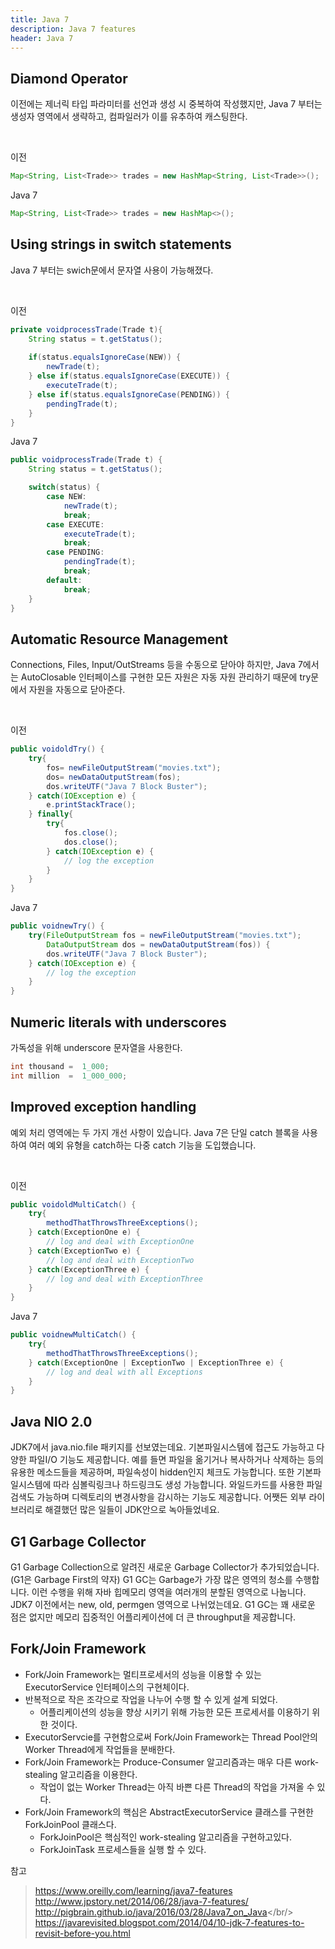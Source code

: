 ```yaml
---
title: Java 7
description: Java 7 features
header: Java 7
---
```


## Diamond Operator

이전에는 제너릭 타입 파라미터를 선언과 생성 시 중복하여 작성했지만,  Java 7 부터는 생성자 영역에서 생략하고, 컴파일러가 이를 유추하여 캐스팅한다.

<br/>

이전
```java
Map<String, List<Trade>> trades = new HashMap<String, List<Trade>>();
```

Java 7
```java
Map<String, List<Trade>> trades = new HashMap<>();
```


## Using strings in switch statements

Java 7 부터는 swich문에서 문자열 사용이 가능해졌다.

<br/>

이전
```java
private voidprocessTrade(Trade t){
    String status = t.getStatus();
    
    if(status.equalsIgnoreCase(NEW)) {
        newTrade(t);
    } else if(status.equalsIgnoreCase(EXECUTE)) {
        executeTrade(t);
    } else if(status.equalsIgnoreCase(PENDING)) {
        pendingTrade(t);
    }
}
```

Java 7
```java
public voidprocessTrade(Trade t) {
    String status = t.getStatus();

    switch(status) {
        case NEW:
            newTrade(t);
            break;
        case EXECUTE:
            executeTrade(t);
            break;
        case PENDING:
            pendingTrade(t);
            break;
        default:
            break;
    }
}
```


## Automatic Resource Management
Connections, Files, Input/OutStreams 등을 수동으로 닫아야 하지만, Java 7에서는 AutoClosable 인터페이스를 구현한 모든 자원은 자동 자원 관리하기 때문에 try문에서 자원을 자동으로 닫아준다.

<br/>

이전
```java
public voidoldTry() {
    try{
        fos= newFileOutputStream("movies.txt");
        dos= newDataOutputStream(fos);
        dos.writeUTF("Java 7 Block Buster");
    } catch(IOException e) {
        e.printStackTrace();
    } finally{
        try{
            fos.close();
            dos.close();
        } catch(IOException e) {
            // log the exception
        }
    }
}
```

Java 7
```java
public voidnewTry() {
    try(FileOutputStream fos = newFileOutputStream("movies.txt");
        DataOutputStream dos = newDataOutputStream(fos)) {
        dos.writeUTF("Java 7 Block Buster");
    } catch(IOException e) {
        // log the exception
    }
}
```


## Numeric literals with underscores

가독성을 위해 underscore 문자열을 사용한다.

```java
int thousand =  1_000;
int million  =  1_000_000;
```


## Improved exception handling

예외 처리 영역에는 두 가지 개선 사항이 있습니다. Java 7은 단일 catch 블록을 사용하여 여러 예외 유형을 catch하는 다중 catch 기능을 도입했습니다.

<br/>

이전
```java
public voidoldMultiCatch() {
    try{
        methodThatThrowsThreeExceptions();
    } catch(ExceptionOne e) {
        // log and deal with ExceptionOne
    } catch(ExceptionTwo e) {
        // log and deal with ExceptionTwo
    } catch(ExceptionThree e) {
        // log and deal with ExceptionThree
    }
}
```

Java 7
```java
public voidnewMultiCatch() {
    try{
        methodThatThrowsThreeExceptions();
    } catch(ExceptionOne | ExceptionTwo | ExceptionThree e) {
        // log and deal with all Exceptions
    }
}
```


## Java NIO 2.0

JDK7에서 java.nio.file 패키지를 선보였는데요. 기본파일시스템에 접근도 가능하고 다양한 파일I/O 기능도 제공합니다. 
예를 들면 파일을 옮기거나 복사하거나 삭제하는 등의 유용한 메소드들을 제공하며, 파일속성이 hidden인지 체크도 가능합니다. 
또한 기본파일시스템에 따라 심볼릭링크나 하드링크도 생성 가능합니다. 
와일드카드를 사용한 파일검색도 가능하며 디렉토리의 변경사항을 감시하는 기능도 제공합니다. 
어쨋든 외부 라이브러리로 해결했던 많은 일들이 JDK안으로 녹아들었네요.


## G1 Garbage Collector

G1 Garbage Collection으로 알려진 새로운 Garbage Collector가 추가되었습니다. 
(G1은 Garbage First의 약자) G1 GC는 Garbage가 가장 많은 영역의 청소를 수행합니다. 
이런 수행을 위해 자바 힙메모리 영역을 여러개의 분할된 영역으로 나눕니다. 
JDK7 이전에서는 new, old, permgen 영역으로 나뉘었는데요. 
G1 GC는 꽤 새로운 점은 없지만 메모리 집중적인 어플리케이션에 더 큰 throughput을 제공합니다.

## Fork/Join Framework

 - Fork/Join Framework는 멀티프로세서의 성능을 이용할 수 있는 ExecutorService 인터페이스의 구현체이다.
 - 반복적으로 작은 조각으로 작업을 나누어 수행 할 수 있게 설계 되었다.
   - 어플리케이션의 성능을 향상 시키기 위해 가능한 모든 프로세서를 이용하기 위한 것이다.
 - ExecutorServcie를 구현함으로써 Fork/Join Framework는 Thread Pool안의 Worker Thread에게 작업들을 분배한다.
 - Fork/Join Framework는 Produce-Consumer 알고리즘과는 매우 다른 work-stealing 알고리즘을 이용한다.
   - 작업이 없는 Worker Thread는 아직 바쁜 다른 Thread의 작업을 가져올 수 있다.
 - Fork/Join Framework의 핵심은 AbstractExecutorService 클래스를 구현한 ForkJoinPool 클래스다.
   - ForkJoinPool은 핵심적인 work-stealing 알고리즘을 구현하고있다.
   - ForkJoinTask 프로세스들을 실행 할 수 있다.


참고<br/>
> https://www.oreilly.com/learning/java7-features<br/>
> http://www.jpstory.net/2014/06/28/java-7-features/<br/>
> http://pigbrain.github.io/java/2016/03/28/Java7_on_Java</br/>
> https://javarevisited.blogspot.com/2014/04/10-jdk-7-features-to-revisit-before-you.html
